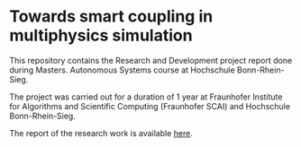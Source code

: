 # Towards smart coupling in multiphysics simulation

This repository contains the Research and Development project report done during Masters. Autonomous Systems course at Hochschule Bonn-Rhein-Sieg.

The project was carried out for a duration of 1 year at Fraunhofer Institute for Algorithms and Scientific Computing (Fraunhofer SCAI) and Hochschule Bonn-Rhein-Sieg.

The report of the research work is available [here](https://github.com/DeepanChakravarthiPadmanabhan/RnD-Documents/blob/master/Report/PadmanabhanDC-RnD-Report.pdf).
